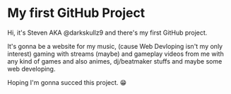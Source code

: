 # My first GitHub Project
Hi, it's Steven AKA @darkskullz9 and there's my first GitHub project.

It's gonna be a website for my music, (cause Web Devloping isn't my only interest) gaming with streams (maybe) and gameplay videos from me with any kind of games and also animes, dj/beatmaker stuffs and maybe some web developing.

Hoping I'm gonna succed this project. 😁
